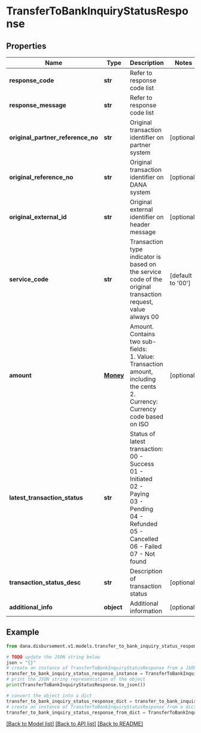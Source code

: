 # TransferToBankInquiryStatusResponse


## Properties

Name | Type | Description | Notes
------------ | ------------- | ------------- | -------------
**response_code** | **str** | Refer to response code list | 
**response_message** | **str** | Refer to response code list | 
**original_partner_reference_no** | **str** | Original transaction identifier on partner system | [optional] 
**original_reference_no** | **str** | Original transaction identifier on DANA system | [optional] 
**original_external_id** | **str** | Original external identifier on header message | [optional] 
**service_code** | **str** | Transaction type indicator is based on the service code of the original transaction request, value always 00 | [default to '00']
**amount** | [**Money**](Money.md) | Amount. Contains two sub-fields:<br /> 1. Value: Transaction amount, including the cents<br /> 2. Currency: Currency code based on ISO  | [optional] 
**latest_transaction_status** | **str** | Status of latest transaction:<br /> 00 - Success<br /> 01 - Initiated<br /> 02 - Paying<br /> 03 - Pending<br /> 04 - Refunded<br /> 05 - Cancelled<br /> 06 - Failed<br /> 07 - Not found  | 
**transaction_status_desc** | **str** | Description of transaction status | [optional] 
**additional_info** | **object** | Additional information | [optional] 

## Example

```python
from dana.disbursement.v1.models.transfer_to_bank_inquiry_status_response import TransferToBankInquiryStatusResponse

# TODO update the JSON string below
json = "{}"
# create an instance of TransferToBankInquiryStatusResponse from a JSON string
transfer_to_bank_inquiry_status_response_instance = TransferToBankInquiryStatusResponse.from_json(json)
# print the JSON string representation of the object
print(TransferToBankInquiryStatusResponse.to_json())

# convert the object into a dict
transfer_to_bank_inquiry_status_response_dict = transfer_to_bank_inquiry_status_response_instance.to_dict()
# create an instance of TransferToBankInquiryStatusResponse from a dict
transfer_to_bank_inquiry_status_response_from_dict = TransferToBankInquiryStatusResponse.from_dict(transfer_to_bank_inquiry_status_response_dict)
```
[[Back to Model list]](../README.md#documentation-for-models) [[Back to API list]](../README.md#documentation-for-api-endpoints) [[Back to README]](../README.md)


